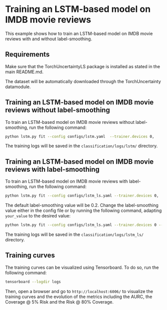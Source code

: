 # Training an LSTM-based model on IMDB movie reviews

This example shows how to train an LSTM-based model on IMDB movie reviews with and without label-smoothing.

## Requirements

Make sure that the TorchUncertaintyLS package is installed as stated in the main README.md.

The dataset will be automatically downloaded through the TorchUncertainty datamodule.

## Training an LSTM-based model on IMDB movie reviews **without** label-smoothing

To train an LSTM-based model on IMDB movie reviews without label-smoothing, run the following command:

```bash
python lstm.py fit --config configs/lstm.yaml  --trainer.devices 0,
```

The training logs will be saved in the `classification/logs/lstm/` directory.

## Training an LSTM-based model on IMDB movie reviews **with** label-smoothing

To train an LSTM-based model on IMDB movie reviews with label-smoothing, run the following command:

```bash
python lstm.py fit --config configs/lstm_ls.yaml --trainer.devices 0,
```

The default label-smoothing value will be 0.2. Change the label-smoothing value either in the config file or by running the following command, 
adapting `your_value` to the desired value:

```bash
python lstm.py fit --config configs/lstm_ls.yaml --trainer.devices 0 --model.loss.label_smoothing your_value
```

The training logs will be saved in the `classification/logs/lstm_ls/` directory.

## Training curves

The training curves can be visualized using Tensorboard. To do so, run the following command:

```bash
tensorboard --logdir logs
```

Then, open a browser and go to `http://localhost:6006/` to visualize the training curves and the evolution of the metrics including the AURC, the Coverage @ 5% Risk and the Risk @ 80% Coverage.
